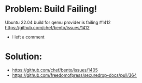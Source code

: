 # Problem: Build Failing!
Ubuntu 22.04 build for qemu provider is failing #1412
https://github.com/chef/bento/issues/1412
- I left a comment


# Solution:
- https://github.com/chef/bento/issues/1405
- https://github.com/freedomofpress/securedrop-docs/pull/364
